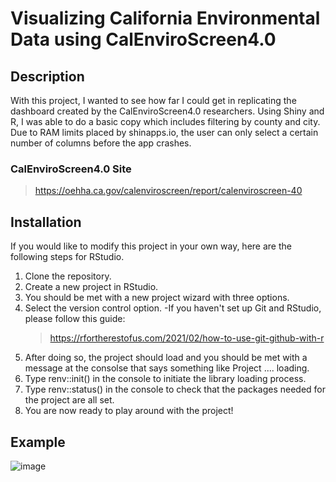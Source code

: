 # Visualizing California Environmental Data using CalEnviroScreen4.0

## Description
With this project, I wanted to see how far I could get in replicating the dashboard created by the CalEnviroScreen4.0 researchers. Using Shiny and R, I was able to do a basic copy which includes filtering by county and city. Due to RAM limits placed by shinapps.io, the user can only select a certain number of columns before the app crashes. 

### CalEnviroScreen4.0 Site
>https://oehha.ca.gov/calenviroscreen/report/calenviroscreen-40

## Installation
If you would like to modify this project in your own way, here are the following steps for RStudio.
1. Clone the repository.
2. Create a new project in RStudio.
3. You should be met with a new project wizard with three options.
4. Select the version control option.
   -If you haven't set up Git and RStudio, please follow this guide:
     >https://rfortherestofus.com/2021/02/how-to-use-git-github-with-r
6. After doing so, the project should load and you should be met with a message at the consolse that says something like Project .... loading.
7. Type renv::init() in the console to initiate the library loading process.
8. Type renv::status() in the console to check that the packages needed for the project are all set.
9. You are now ready to play around with the project!

## Example
![image](https://github.com/Polymershot/Visualizing-California-Environmental-Data/assets/69413289/b7b6236f-22a3-4783-843d-ff8be0511533)

